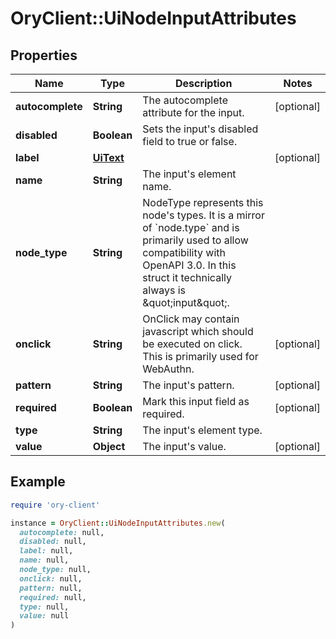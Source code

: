 # OryClient::UiNodeInputAttributes

## Properties

| Name | Type | Description | Notes |
| ---- | ---- | ----------- | ----- |
| **autocomplete** | **String** | The autocomplete attribute for the input. | [optional] |
| **disabled** | **Boolean** | Sets the input&#39;s disabled field to true or false. |  |
| **label** | [**UiText**](UiText.md) |  | [optional] |
| **name** | **String** | The input&#39;s element name. |  |
| **node_type** | **String** | NodeType represents this node&#39;s types. It is a mirror of &#x60;node.type&#x60; and is primarily used to allow compatibility with OpenAPI 3.0.  In this struct it technically always is \&quot;input\&quot;. |  |
| **onclick** | **String** | OnClick may contain javascript which should be executed on click. This is primarily used for WebAuthn. | [optional] |
| **pattern** | **String** | The input&#39;s pattern. | [optional] |
| **required** | **Boolean** | Mark this input field as required. | [optional] |
| **type** | **String** | The input&#39;s element type. |  |
| **value** | **Object** | The input&#39;s value. | [optional] |

## Example

```ruby
require 'ory-client'

instance = OryClient::UiNodeInputAttributes.new(
  autocomplete: null,
  disabled: null,
  label: null,
  name: null,
  node_type: null,
  onclick: null,
  pattern: null,
  required: null,
  type: null,
  value: null
)
```

